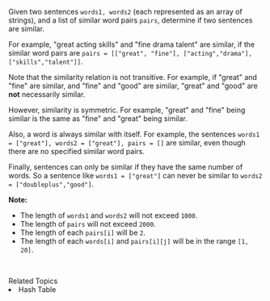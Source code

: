 <p>Given two sentences <code>words1, words2</code> (each represented as an array of strings), and a list of similar word pairs <code>pairs</code>, determine if two sentences are similar.</p>

<p>For example, &quot;great acting skills&quot; and &quot;fine drama talent&quot; are similar, if the similar word pairs are <code>pairs = [[&quot;great&quot;, &quot;fine&quot;], [&quot;acting&quot;,&quot;drama&quot;], [&quot;skills&quot;,&quot;talent&quot;]]</code>.</p>

<p>Note that the similarity relation is not transitive. For example, if &quot;great&quot; and &quot;fine&quot; are similar, and &quot;fine&quot; and &quot;good&quot; are similar, &quot;great&quot; and &quot;good&quot; are <b>not</b> necessarily similar.</p>

<p>However, similarity is symmetric. For example, &quot;great&quot; and &quot;fine&quot; being similar is the same as &quot;fine&quot; and &quot;great&quot; being similar.</p>

<p>Also, a word is always similar with itself. For example, the sentences <code>words1 = [&quot;great&quot;], words2 = [&quot;great&quot;], pairs = []</code> are similar, even though there are no specified similar word pairs.</p>

<p>Finally, sentences can only be similar if they have the same number of words. So a sentence like <code>words1 = [&quot;great&quot;]</code> can never be similar to <code>words2 = [&quot;doubleplus&quot;,&quot;good&quot;]</code>.</p>

<p><b>Note:</b></p>

<ul>
	<li>The length of <code>words1</code> and <code>words2</code> will not exceed <code>1000</code>.</li>
	<li>The length of <code>pairs</code> will not exceed <code>2000</code>.</li>
	<li>The length of each <code>pairs[i]</code> will be <code>2</code>.</li>
	<li>The length of each <code>words[i]</code> and <code>pairs[i][j]</code> will be in the range <code>[1, 20]</code>.</li>
</ul>

<p>&nbsp;</p>
<div><div>Related Topics</div><div><li>Hash Table</li></div></div>